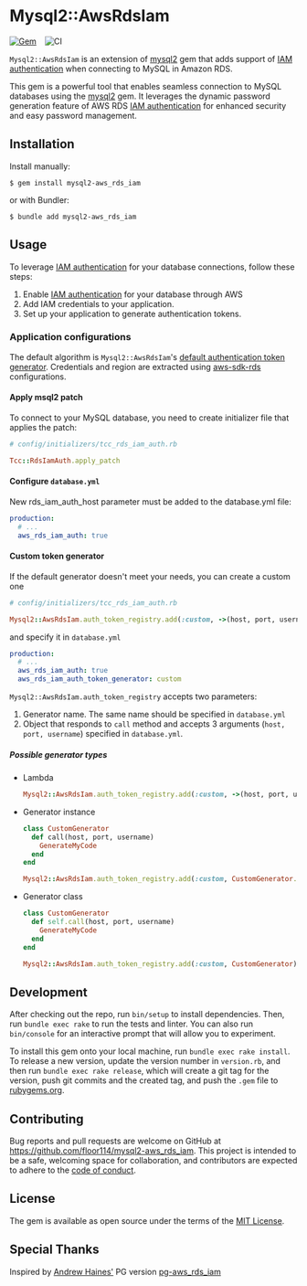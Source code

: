 # Mysql2::AwsRdsIam

[![Gem](https://img.shields.io/gem/v/mysql2-aws_rds_iam)](https://rubygems.org/gems/mysql2-aws_rds_iam)
&ensp;
![CI](https://img.shields.io/github/actions/workflow/status/floor114/mysql2-aws_rds_iam/ci.yml)

`Mysql2::AwsRdsIam` is an extension of [mysql2](https://github.com/brianmario/mysql2) gem that adds support of [IAM authentication](https://docs.aws.amazon.com/AmazonRDS/latest/UserGuide/UsingWithRDS.IAMDBAuth.html) when connecting to MySQL in Amazon RDS.

This gem is a powerful tool that enables seamless connection to MySQL databases using the [mysql2](https://github.com/brianmario/mysql2) gem. It leverages the dynamic password generation feature of AWS RDS [IAM authentication](https://docs.aws.amazon.com/AmazonRDS/latest/UserGuide/UsingWithRDS.IAMDBAuth.html) for enhanced security and easy password management.


## Installation

Install manually:

```console
$ gem install mysql2-aws_rds_iam
```

or with Bundler:

```console
$ bundle add mysql2-aws_rds_iam
```

## Usage

To leverage [IAM authentication](https://docs.aws.amazon.com/AmazonRDS/latest/UserGuide/UsingWithRDS.IAMDBAuth.html) for your database connections, follow these steps:

1. Enable [IAM authentication](https://docs.aws.amazon.com/AmazonRDS/latest/UserGuide/UsingWithRDS.IAMDBAuth.html) for your database through AWS 
2. Add IAM credentials to your application.
3. Set up your application to generate authentication tokens.


### Application configurations

The default algorithm is `Mysql2::AwsRdsIam`'s [default authentication token generator](https://github.com/floor114/mysql2-aws_rds_iam/blob/main/lib/mysql2/aws_rds_iam/auth_token/generator.rb). Credentials and region are extracted using [aws-sdk-rds](https://github.com/aws/aws-sdk-ruby/tree/version-3/gems/aws-sdk-rds) configurations.


#### Apply msql2 patch
To connect to your MySQL database, you need to create initializer file that applies the patch:

  ```ruby
  # config/initializers/tcc_rds_iam_auth.rb

  Tcc::RdsIamAuth.apply_patch

  ```

#### Configure `database.yml`
New rds_iam_auth_host parameter must be added to the database.yml file:

  ```yaml
  production:
    # ...
    aws_rds_iam_auth: true
  ```

#### Custom token generator
If the default generator doesn't meet your needs, you can create a custom one

  ```ruby
  # config/initializers/tcc_rds_iam_auth.rb

  Mysql2::AwsRdsIam.auth_token_registry.add(:custom, ->(host, port, username) { 'your custom logic' })

  ```

and specify it in `database.yml`

  ```yaml
  production:
    # ...
    aws_rds_iam_auth: true
    aws_rds_iam_auth_token_generator: custom
  ```

`Mysql2::AwsRdsIam.auth_token_registry` accepts two parameters:
1. Generator name. The same name should be specified in `database.yml`
2. Object that responds to `call` method and accepts 3 arguments (`host, port, username`) specified in `database.yml`.

##### Possible generator types
* Lambda
  ```ruby
  Mysql2::AwsRdsIam.auth_token_registry.add(:custom, ->(host, port, username) { 'your custom logic' })

  ```
* Generator instance
  ```ruby
  class CustomGenerator
    def call(host, port, username)
      GenerateMyCode
    end
  end

  Mysql2::AwsRdsIam.auth_token_registry.add(:custom, CustomGenerator.new)

  ```
* Generator class
  ```ruby
  class CustomGenerator
    def self.call(host, port, username)
      GenerateMyCode
    end
  end

  Mysql2::AwsRdsIam.auth_token_registry.add(:custom, CustomGenerator)

  ```

## Development

After checking out the repo, run `bin/setup` to install dependencies. Then, run `bundle exec rake` to run the tests and linter. You can also run `bin/console` for an interactive prompt that will allow you to experiment.

To install this gem onto your local machine, run `bundle exec rake install`. To release a new version, update the version number in `version.rb`, and then run `bundle exec rake release`, which will create a git tag for the version, push git commits and the created tag, and push the `.gem` file to [rubygems.org](https://rubygems.org).

## Contributing

Bug reports and pull requests are welcome on GitHub at https://github.com/floor114/mysql2-aws_rds_iam. This project is intended to be a safe, welcoming space for collaboration, and contributors are expected to adhere to the [code of conduct](https://github.com/[USERNAME]/mysql2-aws_rds_iam/blob/main/CODE_OF_CONDUCT.md).

## License

The gem is available as open source under the terms of the [MIT License](https://opensource.org/licenses/MIT).

## Special Thanks

Inspired by [Andrew Haines'](https://github.com/haines) PG version [pg-aws_rds_iam](https://github.com/haines/pg-aws_rds_iam)
